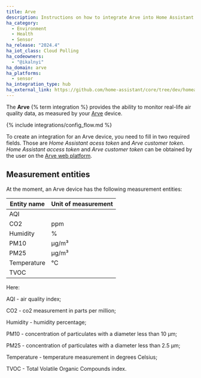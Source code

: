 ```yaml
---
title: Arve
description: Instructions on how to integrate Arve into Home Assistant
ha_category:
  - Environment
  - Health
  - Sensor
ha_release: "2024.4"
ha_iot_class: Cloud Polling
ha_codeowners:
  - "@ikalnyi"
ha_domain: arve
ha_platforms:
  - sensor
ha_integration_type: hub
ha_external_link: https://github.com/home-assistant/core/tree/dev/homeassistant/components/arve
---
```


The **Arve** {% term integration %} provides the ability to monitor real-life air quality data, as measured by your [Arve](https://www.arveair.com) device.

{% include integrations/config_flow.md %}

To create an integration for an Arve device, you need to fill in two required fields.
Those are _Home Assistant acess token_ and _Arve customer token_.
_Home Assistant access token_ and _Arve customer token_ can be obtained by the user on the [Arve web platform](https://dashboard.arveair.com).

## Measurement entities

At the moment, an Arve device has the following measurement entities:

| Entity name | Unit of measurement |
| ----------- | ------------------- |
| AQI         |                     |
| CO2         | ppm                 |
| Humidity    | %                   |
| PM10        | µg/m³               |
| PM25        | µg/m³               |
| Temperature | °C                  |
| TVOC        |                     |

Here:

AQI - air quality index;

CO2 - co2 measurement in parts per million;

Humidity - humidity percentage;

PM10 - concentration of particulates with a diameter less than 10&nbsp;µm;

PM25 - concentration of particulates with a diameter less than 2.5&nbsp;µm;

Temperature - temperature measurement in degrees Celsius;

TVOC - Total Volatile Organic Compounds index.
